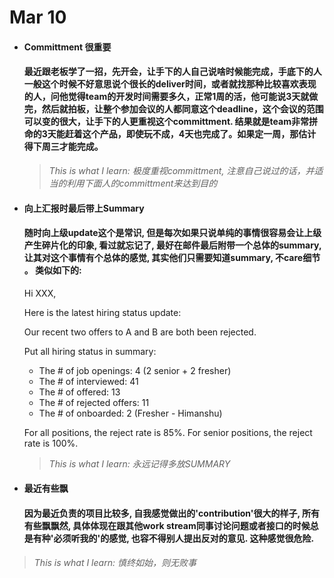 # Mar 10

- #### Committment 很重要

  #### 最近跟老板学了一招，先开会，让手下的人自己说啥时候能完成，手底下的人一般这个时候不好意思说个很长的deliver时间，或者就找那种比较喜欢表现的人，问他觉得team的开发时间需要多久，正常1周的活，他可能说3天就做完，然后就拍板，让整个参加会议的人都同意这个deadline，这个会议的范围可以变的很大，让手下的人更重视这个committment. 结果就是team非常拼命的3天能赶着这个产品，即使玩不成，4天也完成了。如果定一周，那估计得下周三才能完成。


  > *This is what I learn: 极度重视committment, 注意自己说过的话，并适当的利用下面人的committment来达到目的*


- #### 向上汇报时最后带上Summary

  #### 随时向上级update这个是常识, 但是每次如果只说单纯的事情很容易会让上级产生碎片化的印象, 看过就忘记了, 最好在邮件最后附带一个总体的summary, 让其对这个事情有个总体的感觉, 其实他们只需要知道summary, 不care细节 。 类似如下的:

  Hi XXX,

  Here is the latest hiring status update:

  Our recent two offers to A and B are both been rejected.

  Put all hiring status in summary:

   - The # of job openings: 4 (2 senior + 2 fresher)
   - The # of interviewed:  41
   - The # of offered: 13
   - The # of rejected offers:  11
   - The # of onboarded: 2 (Fresher - Himanshu)

  For all positions, the reject rate is 85%.
  For senior positions, the reject rate is 100%.

  > *This is what I learn: 永远记得多放SUMMARY*





- #### 最近有些飘

  #### 因为最近负责的项目比较多, 自我感觉做出的'contribution'很大的样子, 所有有些飘飘然, 具体体现在跟其他work stream同事讨论问题或者接口的时候总是有种'必须听我的'的感觉, 也容不得别人提出反对的意见. 这种感觉很危险.

> *This is what I learn: 慎终如始，则无败事*
